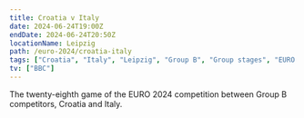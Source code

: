 ```yaml
---
title: Croatia v Italy
date: 2024-06-24T19:00Z
endDate: 2024-06-24T20:50Z
locationName: Leipzig
path: /euro-2024/croatia-italy
tags: ["Croatia", "Italy", "Leipzig", "Group B", "Group stages", "EURO 2024"]
tv: ["BBC"]
---
```


The twenty-eighth game of the EURO 2024 competition between Group B competitors, Croatia and Italy.
